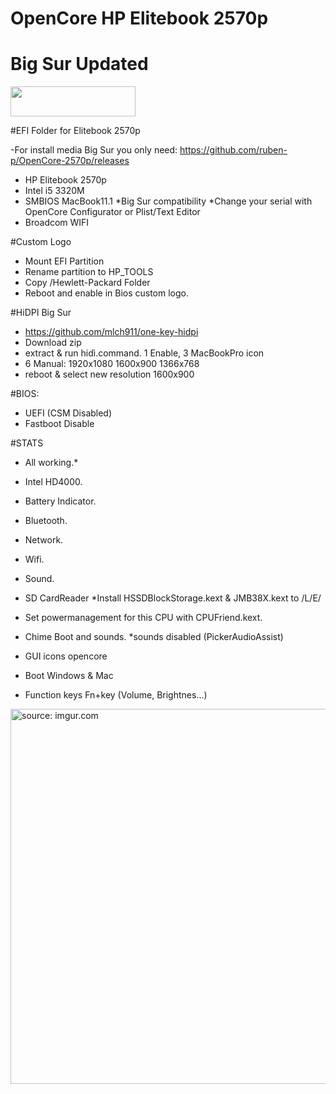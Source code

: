 # OpenCore HP Elitebook 2570p
# Big Sur Updated
<img src="https://github.com/acidanthera/OpenCorePkg/blob/master/Docs/Logos/OpenCore_with_text_Small.png" width="200" height="48"/>
 
 #EFI Folder for Elitebook 2570p

-For install media Big Sur you only need: https://github.com/ruben-p/OpenCore-2570p/releases

- HP Elitebook 2570p
- Intel i5 3320M
- SMBIOS MacBook11.1 *Big Sur compatibility *Change your serial with OpenCore Configurator or Plist/Text Editor
- Broadcom WIFI

#Custom Logo
- Mount EFI Partition
- Rename partition to HP_TOOLS
- Copy /Hewlett-Packard Folder
- Reboot and enable in Bios custom logo.

#HiDPI Big Sur
- https://github.com/mlch911/one-key-hidpi
- Download zip
- extract & run hidì.command. 1 Enable, 3 MacBookPro icon
- 6 Manual: 1920x1080 1600x900 1366x768
- reboot & select new resolution 1600x900

#BIOS:
- UEFI (CSM Disabled)
- Fastboot Disable

#STATS
- All working.*
- Intel HD4000.
- Battery Indicator.
- Bluetooth.
- Network.
- Wifi.
- Sound.
- SD CardReader *Install HSSDBlockStorage.kext & JMB38X.kext to /L/E/

- Set powermanagement for this CPU with CPUFriend.kext.
- Chime Boot and sounds. *sounds disabled (PickerAudioAssist)
- GUI icons opencore
- Boot Windows & Mac
- Function keys Fn+key (Volume, Brightnes...)

<a href="https://imgur.com/fvAgXUG"><img src="https://i.imgur.com/fvAgXUG.png" title="source: imgur.com" width="600"/></a>
